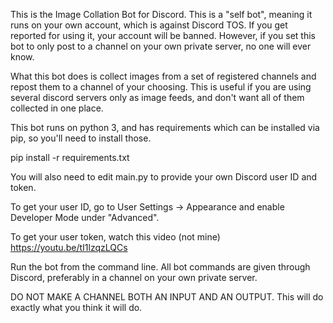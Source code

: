 This is the Image Collation Bot for Discord. This is a "self bot", meaning it runs on your own account, which is against Discord TOS. If you get reported for using it, your account will be banned. However, if you set this bot to only post to a channel on your own private server, no one will ever know.

What this bot does is collect images from a set of registered channels and repost them to a channel of your choosing. This is useful if you are using several discord servers only as image feeds, and don't want all of them collected in one place.

This bot runs on python 3, and has requirements which can be installed via pip, so you'll need to install those.

pip install -r requirements.txt

You will also need to edit main.py to provide your own Discord user ID and token.

To get your user ID, go to User Settings -> Appearance and enable Developer Mode under "Advanced".

To get your user token, watch this video (not mine)
https://youtu.be/tI1lzqzLQCs

Run the bot from the command line. All bot commands are given through Discord, preferably in a channel on your own private server.

DO NOT MAKE A CHANNEL BOTH AN INPUT AND AN OUTPUT. This will do exactly what you think it will do.
